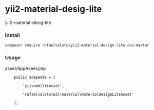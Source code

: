 # yii2-material-desig-lite
yii2-material-desig-lite

### install

    composer require rafaelvaloto/yii2-material-design-lite dev-master 

### Usage
asset/AppAseet.php
    
        public $depends = [

            'yii\web\YiiAsset',

            'rafaelvaloto\mdl\material\MaterialDesignLiteAsset'

        ];
